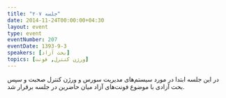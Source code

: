 ```yaml
---
title: "جلسه ۲۰۷"
date: 2014-11-24T00:00:00+04:30
layout: event
type: event
eventNumber: 207
eventDate: 1393-9-3
speakers: [بحث آزاد]
topics: [ورژن کنترل, فونت]
---
```

در این جلسه ابتدا در مورد سیستم‌های مدیریت سورس و ورژن کنترل صحبت و سپس بحث آزادی با موضوع فونت‌های آزاد میان حاضرین در جلسه برقرار شد.